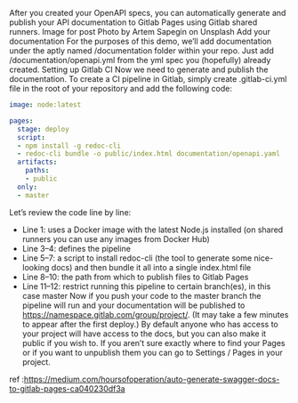 After you created your OpenAPI specs, you can automatically generate and publish your API documentation to Gitlab Pages using Gitlab shared runners.
Image for post
Photo by Artem Sapegin on Unsplash
Add your documentation
For the purposes of this demo, we’ll add documentation under the aptly named /documentation folder within your repo. Just add /documentation/openapi.yml from the yml spec you (hopefully) already created.
Setting up Gitlab CI
Now we need to generate and publish the documentation. To create a CI pipeline in Gitlab, simply create .gitlab-ci.yml file in the root of your repository and add the following code:

```yaml
image: node:latest

pages:
  stage: deploy
  script:
  - npm install -g redoc-cli
  - redoc-cli bundle -o public/index.html documentation/openapi.yaml
  artifacts:
    paths:
    - public
  only:
  - master
```

Let’s review the code line by line:
- Line 1: uses a Docker image with the latest Node.js installed (on shared runners you can use any images from Docker Hub)
- Line 3–4: defines the pipeline
- Line 5–7: a script to install redoc-cli (the tool to generate some nice-looking docs) and then bundle it all into a single index.html file
- Line 8–10: the path from which to publish files to Gitlab Pages
- Line 11–12: restrict running this pipeline to certain branch(es), in this case master
Now if you push your code to the master branch the pipeline will run and your documentation will be published to https://namespace.gitlab.com/group/project/. (It may take a few minutes to appear after the first deploy.)
By default anyone who has access to your project will have access to the docs, but you can also make it public if you wish to.
If you aren’t sure exactly where to find your Pages or if you want to unpublish them you can go to Settings / Pages in your project.

ref :https://medium.com/hoursofoperation/auto-generate-swagger-docs-to-gitlab-pages-ca040230df3a